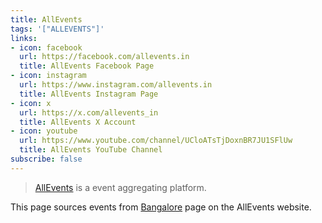 ```yaml
---
title: AllEvents
tags: '["ALLEVENTS"]'
links:
- icon: facebook
  url: https://facebook.com/allevents.in
  title: AllEvents Facebook Page
- icon: instagram
  url: https://www.instagram.com/allevents.in
  title: AllEvents Instagram Page
- icon: x
  url: https://x.com/allevents_in
  title: AllEvents X Account
- icon: youtube
  url: https://www.youtube.com/channel/UCloATsTjDoxnBR7JU1SFlUw
  title: AllEvents YouTube Channel
subscribe: false
---
```


> [AllEvents](https://allevents.in/) is a event aggregating platform.

This page sources events from [Bangalore](https://allevents.in/bangalore/all)
page on the AllEvents website.